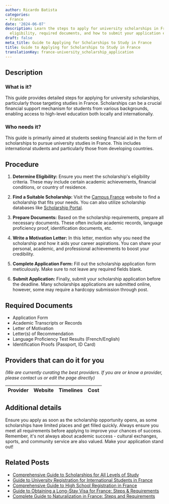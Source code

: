 ```yaml
---
author: Ricardo Batista
categories:
- France
date: '2024-06-07'
description: Learn the steps to apply for university scholarships in France, including
  eligibility, required documents, and how to submit your application effectively.
draft: false
meta_title: Guide to Applying for Scholarships to Study in France
title: Guide to Applying for Scholarships to Study in France
translationKey: france-university_scholarship_application
---
```


## Description
### What is it?
This guide provides detailed steps for applying for university scholarships, particularly those targeting studies in France. Scholarships can be a crucial financial support mechanism for students from various backgrounds, enabling access to high-level education both locally and internationally.

### Who needs it?
This guide is primarily aimed at students seeking financial aid in the form of scholarships to pursue university studies in France. This includes international students and particularly those from developing countries.

## Procedure

1. **Determine Eligibility:** Ensure you meet the scholarship's eligibility criteria. These may include certain academic achievements, financial conditions, or country of residence.

2. **Find a Suitable Scholarship:** Visit the [Campus France](https://www.campusfrance.org/en) website to find a scholarship that fits your needs. You can also utilize scholarship databases like [Scholarship Portal](https://www.scholarshipportal.com). 

3. **Prepare Documents:** Based on the scholarship requirements, prepare all necessary documents. These often include academic records, language proficiency proof, identification documents, etc. 

4. **Write a Motivation Letter:** In this letter, mention why you need the scholarship and how it aids your career aspirations. You can share your personal, academic, and professional achievements to boost your credibility.

5. **Complete Application Form:** Fill out the scholarship application form meticulously. Make sure to not leave any required fields blank.

6. **Submit Application:** Finally, submit your scholarship application before the deadline. Many scholarships applications are submitted online, however, some may require a hardcopy submission through post.

## Required Documents

- Application Form
- Academic Transcripts or Records
- Letter of Motivation
- Letter(s) of Recommendation
- Language Proficiency Test Results (French/English)
- Identification Proofs (Passport, ID Card)

## Providers that can do it for you

_(We are currently curating the best providers. If you are or know a provider, please contact us or edit the page directly)_

| Provider        |     Website     |     Timelines    |       Cost      |
| --------------- | --------------- |  :-------------: | :-------------: |

## Additional details
Ensure you apply as soon as the scholarship opportunity opens, as some scholarships have limited places and get filled quickly. Always ensure you meet all requirements before applying to improve your chances of success. Remember, it's not always about academic success - cultural exchanges, sports, and community service are also valued. Make your application stand out!


## Related Posts

- [Comprehensive Guide to Scholarships for All Levels of Study](https://tramitit.com/guides/france/scholarship_application/)
- [Guide to University Registration for International Students in France](https://tramitit.com/guides/france/university_registration/)
- [Comprehensive Guide to High School Registration in France](https://tramitit.com/guides/france/high_school_registration/)
- [Guide to Obtaining a Long-Stay Visa for France: Steps & Requirements](https://tramitit.com/guides/france/visa_application/)
- [Complete Guide to Naturalization in France: Steps and Requirements](https://tramitit.com/guides/france/naturalization_application/)